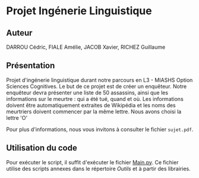 # Projet Ingénerie Linguistique

## Auteur
DARROU Cédric, FIALE Amélie, JACOB Xavier, RICHEZ Guillaume

## Présentation
Projet d'ingénerie linguistique durant notre parcours en L3 - MIASHS Option Sciences Cognitives. Le but de ce projet est de créer un enquêteur. Notre enquêteur devra présenter une liste de 50 assassins, ainsi que les informations sur le meurtre : qui a été tué, quand et où. Les informations doivent être automatiquement extraites de Wikipédia et les noms des meurtriers doivent commencer par la même lettre. Nous avons choisi la lettre 'O'

Pour plus d'informations, nous vous invitons à consulter le fichier `sujet.pdf`.

## Utilisation du code

Pour exécuter le script, il suffit d'exécuter le fichier [Main.py](propre/Main.py).
Ce fichier utilise des scripts annexes dans le répertoire *Outils* et à partir des librairies.

